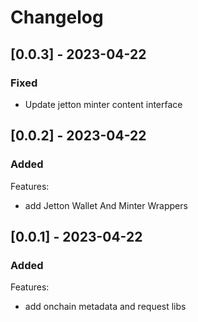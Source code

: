 # Changelog

## [0.0.3] - 2023-04-22

### Fixed

  - Update jetton minter content interface

## [0.0.2] - 2023-04-22

### Added

Features:

  - add Jetton Wallet And Minter Wrappers

## [0.0.1] - 2023-04-22

### Added

Features:

  - add onchain metadata and request libs
